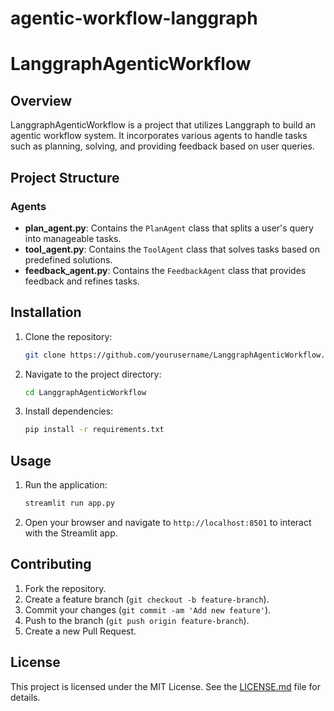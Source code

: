 # agentic-workflow-langgraph
# LanggraphAgenticWorkflow

## Overview

LanggraphAgenticWorkflow is a project that utilizes Langgraph to build an agentic workflow system. It incorporates various agents to handle tasks such as planning, solving, and providing feedback based on user queries.

## Project Structure


### Agents

- **plan_agent.py**: Contains the `PlanAgent` class that splits a user's query into manageable tasks.
- **tool_agent.py**: Contains the `ToolAgent` class that solves tasks based on predefined solutions.
- **feedback_agent.py**: Contains the `FeedbackAgent` class that provides feedback and refines tasks.

## Installation

1. Clone the repository:
    ```bash
    git clone https://github.com/yourusername/LanggraphAgenticWorkflow.git
    ```

2. Navigate to the project directory:
    ```bash
    cd LanggraphAgenticWorkflow
    ```

3. Install dependencies:
    ```bash
    pip install -r requirements.txt
    ```

## Usage

1. Run the application:
    ```bash
    streamlit run app.py
    ```

2. Open your browser and navigate to `http://localhost:8501` to interact with the Streamlit app.

## Contributing

1. Fork the repository.
2. Create a feature branch (`git checkout -b feature-branch`).
3. Commit your changes (`git commit -am 'Add new feature'`).
4. Push to the branch (`git push origin feature-branch`).
5. Create a new Pull Request.

## License

This project is licensed under the MIT License. See the [LICENSE.md](LICENSE.md) file for details.




